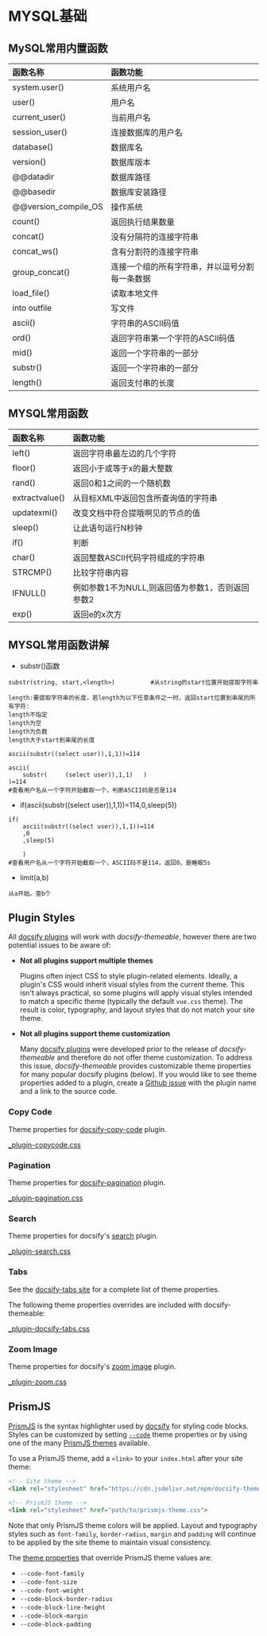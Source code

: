 # MYSQL基础

## MySQL常用内置函数

| 函数名称 | 函数功能 | 
| :------ | :------ |
| system.user() |  系统用户名 |
| user() |  用户名 |
| current_user()  | 当前用户名 |
| session_user() |连接数据库的用户名    |
|    database()  |数据库名       |
|version()  |数据库版本   |
|@@datadir   |数据库路径   |
|@@basedir  |数据库安装路径  |
|@@version_compile_OS   |操作系统 |
|count()  |返回执行结果数量   |
| concat()  |没有分隔符的连接字符串  |
|concat_ws()  |含有分割符的连接字符串   |
| group_concat()  |连接一个组的所有字符串，并以逗号分割每一条数据   |
|load_file()  |读取本地文件    |
| into outfile  | 写文件  |
|ascii()  |字符串的ASCII码值 |
| ord()  | 返回字符串第一个字符的ASCII码值  |
| mid() | 返回一个字符串的一部分   |
| substr()  | 返回一个字符串的一部分 |
| length() | 返回支付串的长度   |


## MYSQL常用函数

| 函数名称 | 函数功能 | 
| :------ | :------ |
|left()  |返回字符串最左边的几个字符   |
|floor()  |返回小于或等于x的最大整数   |
|rand()  |返回0和1之间的一个随机数   |
|extractvalue()  |从目标XML中返回包含所查询值的字符串   |
|updatexml()  |改变文档中符合提哦啊见的节点的值   |
|sleep()  |让此语句运行N秒钟   |
|if()  |判断   |
| char() |返回整数ASCII代码字符组成的字符串   |
| STRCMP() | 比较字符串内容  |
| IFNULL()|例如参数1不为NULL,则返回值为参数1，否则返回参数2   |
| exp() |返回e的x次方   |



## MYSQL常用函数讲解
- substr()函数

```
substr(string, start,<length>)          #从string的start位置开始提取字符串 

length:要提取字符串的长度，若length为以下任意条件之一时，返回start位置到串尾的所有字符:
length不指定 
length为空 
length为负数
length大于start到串尾的长度
```


```
ascii(substr((select user)),1,1))=114     

ascii(
    substr(     (select user)),1,1)   )
)=114
#查看用户名从一个字符开始截取一个，判断ASCII码是否是114
```
- if(ascii(substr((select user)),1,1))=114,0,sleep(5))
```
if(
    ascii(substr((select user)),1,1))=114
    ,0
    ,sleep(5)
    
    )     
#查看用户名从一个字符开始截取一个，ASCII码不是114，返回0，是睡眠5s
```

- limit(a,b)
```
从a开始，查b个
```


## Plugin Styles

All [docsify plugins](https://docsify.js.org/#/plugins) will work with *docsify-themeable*, however there are two potential issues to be aware of:

- **Not all plugins support multiple themes**

  Plugins often inject CSS to style plugin-related elements. Ideally, a plugin's CSS would inherit visual styles from the current theme. This isn't always practical, so some plugins will apply visual styles intended to match a specific theme (typically the default `vue.css` theme). The result is color, typography, and layout styles that do not match your site theme.

- **Not all plugins support theme customization**

  Many [docsify plugins](https://docsify.js.org/#/plugins) were developed prior to the release of *docsify-themeable* and therefore do not offer theme customization. To address this issue, *docsify-themeable* provides customizable theme properties for many popular docsify plugins (below). If you would like to see theme properties added to a plugin, create a [Github issue](https://github.com/jhildenbiddle/docsify-themeable/issues) with the plugin name and a link to the source code.

### Copy Code

Theme properties for [docsify-copy-code](https://github.com/jperasmus/docsify-copy-code) plugin.

[_plugin-copycode.css](https://cdn.jsdelivr.net/npm/docsify-themeable@0/src/scss/themes/defaults/_plugin-copy-code.css ':include')

### Pagination

Theme properties for [docsify-pagination](https://github.com/imyelo/docsify-pagination) plugin.

[_plugin-pagination.css](https://cdn.jsdelivr.net/npm/docsify-themeable@0/src/scss/themes/defaults/_plugin-pagination.css ':include')

### Search

Theme properties for docsify's [search](https://docsify.js.org/#/plugins?id=full-text-search) plugin.

[_plugin-search.css](https://cdn.jsdelivr.net/npm/docsify-themeable@0/src/scss/themes/defaults/_plugin-search.css ':include')

### Tabs

See the [docsify-tabs site](https://jhildenbiddle.github.io/docsify-tabs/) for a complete list of theme properties.

The following theme properties overrides are included with docsify-themeable:

[_plugin-docsify-tabs.css](https://cdn.jsdelivr.net/npm/docsify-themeable@0/src/scss/themes/defaults/_plugin-docsify-tabs.css ':include')

### Zoom Image

Theme properties for docsify's [zoom image](https://docsify.js.org/#/plugins?id=zoom-image) plugin.

[_plugin-zoom.css](https://cdn.jsdelivr.net/npm/docsify-themeable@0/src/scss/themes/defaults/_plugin-zoom-image.css ':include')

## PrismJS

[PrismJS](http://prismjs.com/) is the syntax highlighter used by [docsify](https://docsify.js.org/) for styling code blocks. Styles can be customized by setting [`--code`](#-code) theme properties or by using one of the many [PrismJS themes](https://cdn.jsdelivr.net/npm/prismjs/themes/) available.

To use a PrismJS theme, add a `<link>` to your `index.html` after your site theme:

```html
<!-- Site theme -->
<link rel="stylesheet" href="https://cdn.jsdelivr.net/npm/docsify-themeable@0/dist/css/theme-defaults.min.css">

<!-- PrismJS theme -->
<link rel="stylesheet" href="path/to/prismjs-theme.css">
```

Note that only PrismJS theme colors will be applied. Layout and typography styles such as `font-family`, `border-radius`, `margin` and `padding` will continue to be applied by the site theme to maintain visual consistency.

The [theme properties](#theme) that override PrismJS theme values are:

- `--code-font-family`
- `--code-font-size`
- `--code-font-weight`
- `--code-block-border-radius`
- `--code-block-line-height`
- `--code-block-margin`
- `--code-block-padding`

